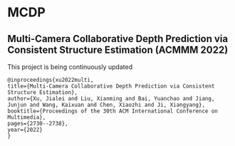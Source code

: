 MCDP
====
Multi-Camera Collaborative Depth Prediction via Consistent Structure Estimation (ACMMM 2022)
-----
This project is being continuously updated

    @inproceedings{xu2022multi,
    title={Multi-Camera Collaborative Depth Prediction via Consistent Structure Estimation},
    author={Xu, Jialei and Liu, Xianming and Bai, Yuanchao and Jiang, Junjun and Wang, Kaixuan and Chen, Xiaozhi and Ji, Xiangyang},
    booktitle={Proceedings of the 30th ACM International Conference on Multimedia},
    pages={2730--2738},
    year={2022}
    }